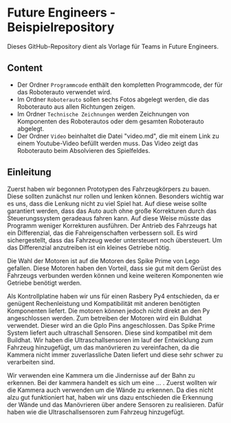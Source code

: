 Future Engineers - Beispielrepository 
====

Dieses GitHub-Repository dient als Vorlage für Teams in Future Engineers.

## Content

* Der Ordner `Programmcode` enthält den kompletten Programmcode, der für das Roboterauto verwendet wird.
* Im Ordner `Roboterauto` sollen sechs Fotos abgelegt werden, die das Roboterauto aus allen Richtungen zeigen.
* Im Ordner `Technische Zeichnungen` werden Zeichnungen von Komponenten des Roboterautos oder dem gesamten Roboterauto abgelegt.
* Der Ordner `Video` beinhaltet die Datei "video.md", die mit einem Link zu einem Youtube-Video befüllt werden muss. Das Video zeigt das Roboterauto beim Absolvieren des Spielfeldes.

## Einleitung

Zuerst haben wir begonnen Prototypen des Fahrzeugkörpers zu bauen. Diese sollten zunächst nur rollen und lenken können. 
Besonders wichtig war es uns, dass die Lenkung nicht zu viel Spiel hat. Auf diese weise sollte garantiert werden, dass das Auto auch ohne große Korrekturen durch das Steuerungssystem geradeaus fahren kann. Auf diese Weise müsste das Programm weniger Korrekturen ausführen. 
Der Antrieb des Fahrzeugs hat ein Differenzial, das die Fahreigenschaften verbessern soll. 
Es wird sichergestellt, dass das Fahrzeug weder untersteuert noch übersteuert. 
Um das Differenzial anzutreiben ist ein kleines Getriebe nötig.

Die Wahl der Motoren ist auf die Motoren des Spike Prime von Lego gefallen. 
Diese Motoren haben den Vorteil, dass sie gut mit dem Gerüst des Fahrzeugs verbunden werden können und keine weiteren Komponenten wie Getriebe benötigt werden. 

Als Kontrollplatine haben wir uns für einen Rasbery Py4 entschieden, da er genügent Rechenleistung und Kompatibilität mit anderen benötigten Komponenten liefert.
Die motoren können jedoch nicht direkt an den Py angeschlossen werden. Zum betreiben der Motoren wird ein Buldhat verwendet. Dieser wird an die GpIo Pins angeschlossen. 
Das Spike Prime System liefert auch ultraschall Sensoren. Diese sind kompatibel mit dem Buildhat.
Wir haben die Ultraschallsensoren im lauf der Entwicklung zum Fahrzeug hinzugefügt, um das manövrieren zu vereinfachen, da die Kammera nicht immer zuverlassliche Daten liefert und diese sehr schwer zu verarbeiten sind. 

Wir verwenden eine Kammera um die Jindernisse auf der Bahn zu erkennen. Bei der kammera handelt es sich um eine ... .
Zuerst wollten wir die Kammera auch verwenden um die Wände zu erkennen. Da dies nicht alzu gut funktioniert hat, haben wir uns dazu entschieden die Erkennung der Wände und das Manövrieren  über andere Sensoren zu realisieren. 
Dafür haben wie die Ultraschallsensoren zum Fahrzeug hinzugefügt. 


